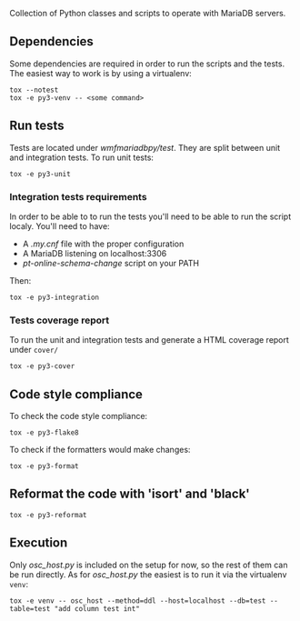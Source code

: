 Collection of Python classes and scripts to operate with MariaDB servers.

## Dependencies

Some dependencies are required in order to run the scripts and the tests. The easiest way to work is by using a virtualenv:

```
tox --notest
tox -e py3-venv -- <some command>
```

## Run tests

Tests are located under *wmfmariadbpy/test*. They are split between unit and integration tests. To run unit tests:

```
tox -e py3-unit
```

### Integration tests requirements

In order to be able to to run the tests you'll need to be able to run the script localy. You'll need to have:
* A *.my.cnf* file with the proper configuration
* A MariaDB listening on localhost:3306
* *pt-online-schema-change* script on your PATH

Then:
```
tox -e py3-integration
```

### Tests coverage report

To run the unit and integration tests and generate a HTML coverage report under `cover/`

```
tox -e py3-cover
```

## Code style compliance

To check the code style compliance:

```
tox -e py3-flake8
```

To check if the formatters would make changes:

```
tox -e py3-format
```

## Reformat the code with 'isort' and 'black'

```
tox -e py3-reformat
```

## Execution

Only *osc_host.py* is included on the setup for now, so the rest of them can be run directly. As for *osc_host.py* the easiest is to run it via the virtualenv `venv`:
```
tox -e venv -- osc_host --method=ddl --host=localhost --db=test --table=test "add column test int"
```

